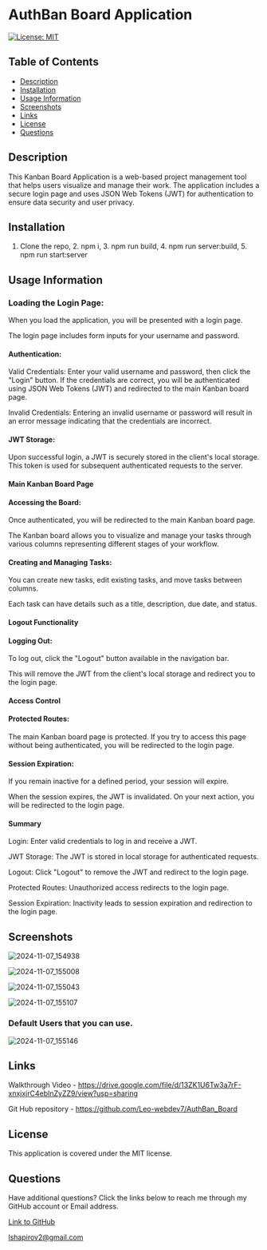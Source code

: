 # AuthBan Board Application

[![License: MIT](https://img.shields.io/badge/License-MIT-yellow.svg)](https://opensource.org/licenses/MIT)

## Table of Contents

* [Description](#description)
* [Installation](#installation)
* [Usage Information](#usage-information)
* [Screenshots](#screenshots)
* [Links](#Links)
* [License](#license)
* [Questions](#questions)

## Description

This Kanban Board Application is a web-based project management tool that helps users visualize and manage their work. The application includes a secure login page and uses JSON Web Tokens (JWT) for authentication to ensure data security and user privacy.

## Installation

1. Clone the repo, 2. npm i, 3. npm run build, 4. npm run server:build, 5. npm run start:server

## Usage Information

### Loading the Login Page:

When you load the application, you will be presented with a login page.

The login page includes form inputs for your username and password.

#### Authentication:

Valid Credentials: Enter your valid username and password, then click the "Login" button. If the credentials are correct, you will be authenticated using JSON Web Tokens (JWT) and redirected to the main Kanban board page.

Invalid Credentials: Entering an invalid username or password will result in an error message indicating that the credentials are incorrect.

#### JWT Storage:

Upon successful login, a JWT is securely stored in the client's local storage. This token is used for subsequent authenticated requests to the server.

#### Main Kanban Board Page

#### Accessing the Board:

Once authenticated, you will be redirected to the main Kanban board page.

The Kanban board allows you to visualize and manage your tasks through various columns representing different stages of your workflow.

#### Creating and Managing Tasks:

You can create new tasks, edit existing tasks, and move tasks between columns.

Each task can have details such as a title, description, due date, and status.

#### Logout Functionality

#### Logging Out:

To log out, click the "Logout" button available in the navigation bar.

This will remove the JWT from the client's local storage and redirect you to the login page.

#### Access Control

#### Protected Routes:

The main Kanban board page is protected. If you try to access this page without being authenticated, you will be redirected to the login page.

#### Session Expiration:

If you remain inactive for a defined period, your session will expire.

When the session expires, the JWT is invalidated. On your next action, you will be redirected to the login page.

#### Summary

Login: Enter valid credentials to log in and receive a JWT.

JWT Storage: The JWT is stored in local storage for authenticated requests.

Logout: Click "Logout" to remove the JWT and redirect to the login page.

Protected Routes: Unauthorized access redirects to the login page.

Session Expiration: Inactivity leads to session expiration and redirection to the login page.

## Screenshots

![2024-11-07_154938](https://github.com/user-attachments/assets/a547b689-67c7-41a8-9b76-87156a902b4f)

![2024-11-07_155008](https://github.com/user-attachments/assets/f49b638b-50e6-4b46-83f4-49354ec32b28)

![2024-11-07_155043](https://github.com/user-attachments/assets/d4b7c2c5-3556-4a60-b9e8-7bb11aed3537)

![2024-11-07_155107](https://github.com/user-attachments/assets/6820f3d2-be65-4b61-9dda-d59d885fbec9)

### Default Users that you can use.

![2024-11-07_155146](https://github.com/user-attachments/assets/386e2746-07a9-4bb1-a671-41464848840b)


## Links

Walkthrough Video - https://drive.google.com/file/d/13ZK1U6Tw3a7rF-xnxjxjrC4ebInZyZZ9/view?usp=sharing

Git Hub repository - https://github.com/Leo-webdev7/AuthBan_Board

## License

This application is covered under the MIT license.

## Questions

Have additional questions? Click the links below to reach me through my GitHub account or Email address.

[Link to GitHub](https://github.com/Leo-webdev7)

<a href="mailto:lshapirov2@gmail.com">lshapirov2@gmail.com</a>

